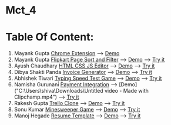 # Mct_4
# Table Of Content:
1. Mayank Gupta [Chrome Extension](https://github.com/Mayankkatheriya/Mct_4/tree/main/Mayank-Chrome_Extension) --> [Demo](https://drive.google.com/file/d/1PDAMzIh1VBh7nO3ezObSqJKojPEAm_au/view?usp=drive_link)
2. Mayank Gupta [Flipkart Page Sort and Filter](https://github.com/Mayankkatheriya/Mct_4/tree/main/Mayank-flipkart_Sort_filter) --> [Demo](https://drive.google.com/file/d/14hgGbh2DAEh_gQIvBkjKPOpay0NHpUl3/view?usp=drive_link) --> [Try it](https://mayankkatheriya.github.io/Mct_4/Mayank-flipkart_Sort_filter/)
3. Ayush Chaudhary [HTML CSS JS Editor](https://github.com/Mayankkatheriya/Mct_4/tree/main/Ayush_Code_Editor_Using_Javascript) --> [Demo]() --> [Try it](https://mayankkatheriya.github.io/Mct_4/Ayush_Code_Editor_Using_Javascript/)
4. Dibya Shakti Panda [Invoice Generator](https://github.com/Mayankkatheriya/Mct_4/tree/main/Dibya_Invoice_Generator) --> [Demo]() --> [Try it](https://mayankkatheriya.github.io/Mct_4/Dibya_Invoice_Generator/)
5. Abhishek Tiwari [Typing Speed Test Game](https://github.com/Mayankkatheriya/Mct_4/tree/main/Abhishek-Typing_speed_test) --> [Demo]() --> [Try it](https://mayankkatheriya.github.io/Mct_4/Abhishek-Typing_speed_test/)
6. Namisha Gurunani [Payment Integration](https://github.com/Mayankkatheriya/Mct_4/tree/main/Namisha_Payment-integration) --> [Demo]("C:\Users\shiva\Downloads\Untitled video - Made with Clipchamp.mp4") --> [Try it](https://mayankkatheriya.github.io/Mct_4/Namisha_Payment-integration/)
7. Rakesh Gupta [Trello Clone](https://github.com/Mayankkatheriya/Mct_4/tree/main/Rakesh_Trello_Clone) --> [Demo]() --> [Try it](https://mayankkatheriya.github.io/Mct_4/Rakesh_Trello_Clone/)
8. Sonu Kumar [Minesweeper Game](https://github.com/Mayankkatheriya/Mct_4/tree/main/Sonu_Minesweeper_Game) --> [Demo]() --> [Try it](https://mayankkatheriya.github.io/Mct_4/Sonu_Minesweeper_Game/)
9. Manoj Hegade [Resume Template]() --> [Demo]() --> [Try it]()

